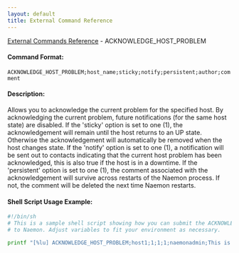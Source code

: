 ```yaml
---
layout: default
title: External Command Reference
---
```


<!--
************************************************
* AUTO GENERATED PAGE - USE ./update SCRIPT
************************************************
-->

<span class="glyphicon glyphicon-arrow-up"></span><a href="index.html"> External Commands Reference</a> - ACKNOWLEDGE_HOST_PROBLEM<br>


#### Command Format:

`ACKNOWLEDGE_HOST_PROBLEM;host_name;sticky;notify;persistent;author;comment`

#### Description:

Allows you to acknowledge the current problem for the specified host. By acknowledging the current problem, future notifications (for the same host state) are disabled. If the 'sticky' option is set to one (1), the acknowledgement will remain until the host returns to an UP state. Otherwise the acknowledgement will automatically be removed when the host changes state. If the 'notify' option is set to one (1), a notification will be sent out to contacts indicating that the current host problem has been acknowledged, this is also true if the host is in a downtime. If the 'persistent' option is set to one (1), the comment associated with the acknowledgement will survive across restarts of the Naemon process. If not, the comment will be deleted the next time Naemon restarts.

#### Shell Script Usage Example:

```sh
#!/bin/sh
# This is a sample shell script showing how you can submit the ACKNOWLEDGE_HOST_PROBLEM command
# to Naemon. Adjust variables to fit your environment as necessary.

printf "[%lu] ACKNOWLEDGE_HOST_PROBLEM;host1;1;1;1;naemonadmin;This is an example comment.\n" `date +%s` > /var/lib/naemon/naemon.cmd
```



